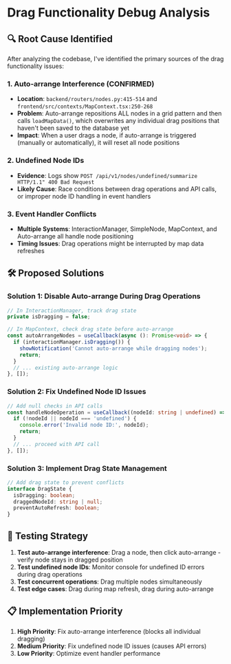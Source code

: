 # Drag Functionality Debug Analysis

## 🔍 **Root Cause Identified**

After analyzing the codebase, I've identified the primary sources of the drag functionality issues:

### **1. Auto-arrange Interference (CONFIRMED)**
- **Location**: `backend/routers/nodes.py:415-514` and `frontend/src/contexts/MapContext.tsx:250-268`
- **Problem**: Auto-arrange repositions ALL nodes in a grid pattern and then calls `loadMapData()`, which overwrites any individual drag positions that haven't been saved to the database yet
- **Impact**: When a user drags a node, if auto-arrange is triggered (manually or automatically), it will reset all node positions

### **2. Undefined Node IDs**
- **Evidence**: Logs show `POST /api/v1/nodes/undefined/summarize HTTP/1.1" 400 Bad Request`
- **Likely Cause**: Race conditions between drag operations and API calls, or improper node ID handling in event handlers

### **3. Event Handler Conflicts**
- **Multiple Systems**: InteractionManager, SimpleNode, MapContext, and Auto-arrange all handle node positioning
- **Timing Issues**: Drag operations might be interrupted by map data refreshes

## 🛠️ **Proposed Solutions**

### **Solution 1: Disable Auto-arrange During Drag Operations**
```typescript
// In InteractionManager, track drag state
private isDragging = false;

// In MapContext, check drag state before auto-arrange
const autoArrangeNodes = useCallback(async (): Promise<void> => {
  if (interactionManager.isDragging()) {
    showNotification('Cannot auto-arrange while dragging nodes');
    return;
  }
  // ... existing auto-arrange logic
}, []);
```

### **Solution 2: Fix Undefined Node ID Issues**
```typescript
// Add null checks in API calls
const handleNodeOperation = useCallback((nodeId: string | undefined) => {
  if (!nodeId || nodeId === 'undefined') {
    console.error('Invalid node ID:', nodeId);
    return;
  }
  // ... proceed with API call
}, []);
```

### **Solution 3: Implement Drag State Management**
```typescript
// Add drag state to prevent conflicts
interface DragState {
  isDragging: boolean;
  draggedNodeId: string | null;
  preventAutoRefresh: boolean;
}
```

## 🧪 **Testing Strategy**

1. **Test auto-arrange interference**: Drag a node, then click auto-arrange - verify node stays in dragged position
2. **Test undefined node IDs**: Monitor console for undefined ID errors during drag operations
3. **Test concurrent operations**: Drag multiple nodes simultaneously
4. **Test edge cases**: Drag during map refresh, drag during auto-arrange

## 📋 **Implementation Priority**

1. **High Priority**: Fix auto-arrange interference (blocks all individual dragging)
2. **Medium Priority**: Fix undefined node ID issues (causes API errors)
3. **Low Priority**: Optimize event handler performance